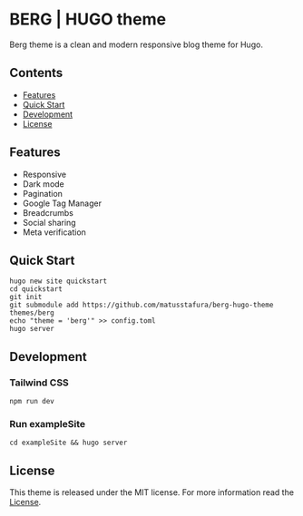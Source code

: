 # BERG | HUGO theme 

Berg theme is a clean and modern responsive blog theme for Hugo.

## Contents

- [Features](#features)
- [Quick Start](#quick-start)
- [Development](#development)
- [License](#license)

## Features

- Responsive
- Dark mode
- Pagination
- Google Tag Manager
- Breadcrumbs
- Social sharing
- Meta verification

## Quick Start

```shell
hugo new site quickstart
cd quickstart
git init
git submodule add https://github.com/matusstafura/berg-hugo-theme themes/berg
echo "theme = 'berg'" >> config.toml
hugo server
```

## Development

### Tailwind CSS 

```shell
npm run dev
```

### Run exampleSite

```shell
cd exampleSite && hugo server
```

## License

This theme is released under the MIT license. For more information read the [License](LICENSE).
